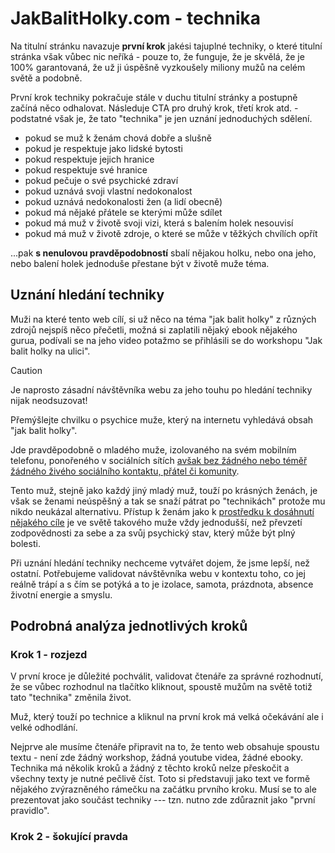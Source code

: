 # JakBalitHolky.com - technika

Na titulní stránku navazuje **první krok** jakési tajuplné techniky, o které titulní stránka však vůbec nic neříká - pouze to, že funguje, že je skvělá, že je 100% garantovaná, že už ji úspěšně vyzkoušely miliony mužů na celém světě a podobně.

První krok techniky pokračuje stále v duchu titulní stránky a postupně začíná něco odhalovat. Následuje CTA pro druhý krok, třetí krok atd. - podstatné však je, že tato "technika" je jen uznání jednoduchých sdělení.

- pokud se muž k ženám chová dobře a slušně
- pokud je respektuje jako lidské bytosti
- pokud respektuje jejich hranice
- pokud respektuje své hranice
- pokud pečuje o své psychické zdraví
- pokud uznává svoji vlastní nedokonalost
- pokud uznává nedokonalosti žen (a lidí obecně)
- pokud má nějaké přátele se kterými může sdílet
- pokud má muž v životě svoji vizi, která s balením holek nesouvisí
- pokud má muž v životě zdroje, o které se může v těžkých chvílích opřít

...pak **s nenulovou pravděpodobností** sbalí nějakou holku, nebo ona jeho, nebo balení holek jednoduše přestane být v životě muže téma.

## Uznání hledání techniky

Muži na které tento web cílí, si už něco na téma "jak balit holky" z různých zdrojů nejspíš něco přečetli, možná si zaplatili nějaký ebook nějakého gurua, podívali se na jeho video potažmo se přihlásili se do workshopu "Jak balit holky na ulici". 

> [!CAUTION]
> Je naprosto zásadní návštěvníka webu za jeho touhu po hledání techniky nijak neodsuzovat!

Přemýšlejte chvilku o psychice muže, který na internetu vyhledává obsah "jak balit holky".

Jde pravděpodobně o mladého muže, izolovaného na svém mobilním telefonu, ponořeného v sociálních sítích [avšak bez žádného nebo téměř žádného živého sociálního kontaktu, přátel či komunity](https://www.google.com/search?q=epidemie+osam%C4%9Blosti). 

Tento muž, stejně jako každý jiný mladý muž, touží po krásných ženách, je však se ženami neúspěšný a tak se snaží pátrat po "technikách" protože mu nikdo neukázal alternativu. Přístup k ženám jako k [prostředku k dosáhnutí nějakého cíle](https://cs.wikipedia.org/wiki/Kategorick%C3%BD_imperativ#:~:text=Jin%C3%A1%20formulace%20zn%C3%AD%3A%20%E2%80%9EJednej%20tak%2C%20abys%20pou%C5%BE%C3%ADval%20lidstv%C3%AD%20jak%20ve%20sv%C3%A9%20osob%C4%9B%2C%20tak%20i%20v%20osob%C4%9B%20ka%C5%BEd%C3%A9ho%20druh%C3%A9ho%20v%C5%BEdy%20z%C3%A1rove%C5%88%20jako%20%C3%BA%C4%8Del%20a%20nikdy%20pouze%20jako%20prost%C5%99edek.%E2%80%9C) je ve světě takového muže vždy jednodušší, než převzetí zodpovědnosti za sebe a za svůj psychický stav, který může být plný bolesti.

Při uznání hledání techniky nechceme vytvářet dojem, že jsme lepší, než ostatní. Potřebujeme validovat návštěvníka webu v kontextu toho, co jej reálně trápí a s čím se potýká a to je izolace, samota, prázdnota, absence životní energie a smyslu.

## Podrobná analýza jednotlivých kroků

### Krok 1 - rozjezd

V první kroce je důležité pochválit, validovat čtenáře za správné rozhodnutí, že se vůbec rozhodnul na tlačítko kliknout, spoustě mužům na světě totiž tato "technika" změnila život.

Muž, který touží po technice a kliknul na první krok má velká očekávání ale i velké odhodlání.

Nejprve ale musíme čtenáře připravit na to, že tento web obsahuje spoustu textu - není zde žádný workshop, žádná youtube videa, žádné ebooky. Technika má několik kroků a žádný z těchto kroků nelze přeskočit a všechny texty je nutné pečlivě číst. Toto si představuji jako text ve formě nějakého zvýrazněného rámečku na začátku prvního kroku. Musí se to ale prezentovat jako součást techniky --- tzn. nutno zde zdůraznit jako "první pravidlo".



### Krok 2 - šokující pravda

[^s]: *V sebereflexi/introspekci není možné selhat. Jen ji lze nevěnovat pozornost.*